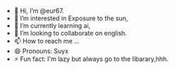 - 👋 Hi, I’m @eur67.
- 👀 I’m interested in Exposure to the sun,
- 🌱 I’m currently learning ai,
- 💞️ I’m looking to collaborate on english.
- 📫 How to reach me ...
- 😄 Pronouns: Suyx
- ⚡ Fun fact: I'm lazy but always go to the libarary,hhh.

<!---
eur67/eur67 is a ✨ special ✨ repository because its `README.md` (this file) appears on your GitHub profile.
You can click the Preview link to take a look at your changes.
--->
